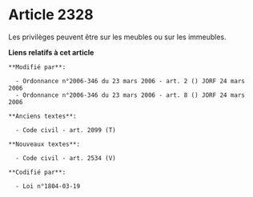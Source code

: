 # Article 2328

Les privilèges peuvent être sur les meubles ou sur les immeubles.

**Liens relatifs à cet article**

	**Modifié par**:

	  - Ordonnance n°2006-346 du 23 mars 2006 - art. 2 () JORF 24 mars 2006
	  - Ordonnance n°2006-346 du 23 mars 2006 - art. 8 () JORF 24 mars 2006

	**Anciens textes**:

	  - Code civil - art. 2099 (T)

	**Nouveaux textes**:

	  - Code civil - art. 2534 (V)

	**Codifié par**:

	  - Loi n°1804-03-19
